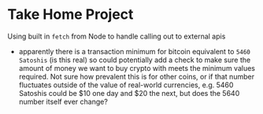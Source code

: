 # Take Home Project

Using built in `fetch` from Node to handle calling out to external apis

- apparently there is a transaction minimum for bitcoin equivalent to `5460 Satoshis` (is this real) so could potentially add a check to make sure the amount of money we want to buy crypto with meets the minimum values required. Not sure how prevalent this is for other coins, or if that number fluctuates outside of the value of real-world currencies, e.g. 5460 Satoshis could be $10 one day and $20 the next, but does the 5640 number itself ever change?
